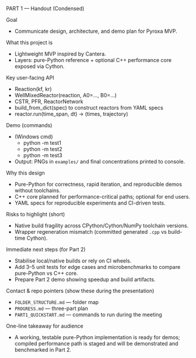 PART 1 — Handout (Condensed)

Goal
- Communicate design, architecture, and demo plan for Pyroxa MVP.

What this project is
- Lightweight MVP inspired by Cantera.
- Layers: pure-Python reference + optional C++ performance core exposed via Cython.

Key user-facing API
- Reaction(kf, kr)
- WellMixedReactor(reaction, A0=..., B0=...)
- CSTR, PFR, ReactorNetwork
- build_from_dict(spec) to construct reactors from YAML specs
- reactor.run(time_span, dt) -> (times, trajectory)

Demo (commands)
- (Windows cmd)
  - python -m test1
  - python -m test2
  - python -m test3
- Output: PNGs in `examples/` and final concentrations printed to console.

Why this design
- Pure-Python for correctness, rapid iteration, and reproducible demos without toolchains.
- C++ core planned for performance-critical paths; optional for end users.
- YAML specs for reproducible experiments and CI-driven tests.

Risks to highlight (short)
- Native build fragility across CPython/Cython/NumPy toolchain versions.
- Wrapper regeneration mismatch (committed generated `.cpp` vs build-time Cython).

Immediate next steps (for Part 2)
- Stabilise local/native builds or rely on CI wheels.
- Add 3–5 unit tests for edge cases and microbenchmarks to compare pure-Python vs C++ core.
- Prepare Part 2 demo showing speedup and build artifacts.

Contact & repo pointers (show these during the presentation)
- `FOLDER_STRUCTURE.md` — folder map
- `PROGRESS.md` — three-part plan
- `PART1_QUICKSTART.md` — commands to run during the meeting

One-line takeaway for audience
- A working, testable pure-Python implementation is ready for demos; compiled performance path is staged and will be demonstrated and benchmarked in Part 2.
